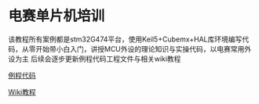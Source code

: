 # 电赛单片机培训
  该教程所有案例都是stm32G474平台，使用Keil5+Cubemx+HAL库环境编写代码，从零开始带小白入门，讲授MCU外设的理论知识与实操代码，以电赛常用外设为主
  后续会逐步更新例程代码工程文件与相关wiki教程

[例程代码](https://github.com/MisakaLoveEcho/Electric-race-microcontroller-training/tree/main/example)

[Wiki教程](https://github.com/MisakaLoveEcho/Electric-race-microcontroller-training/wiki)
